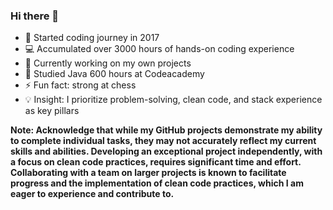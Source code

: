 ### Hi there 👋

<!--
**Endrulis/Endrulis** is a ✨ _special_ ✨ repository because its `README.md` (this file) appears on your GitHub profile.

Here are some ideas to get you started:
- 👯 I’m looking to collaborate on ...
- 🤔 I’m looking for help with ...
- 💬 Ask me about ...
- 📫 How to reach me: ...
- 😄 Pronouns: ...
- ⚡ Fun fact: ...
-->
- 🚀 Started coding journey in 2017
- 💻 Accumulated over 3000 hours of hands-on coding experience
- 🔭 Currently working on my own projects
- 🌱 Studied Java 600 hours at Codeacademy
- ⚡ Fun fact: strong at chess
- 💡 Insight: I prioritize problem-solving, clean code, and stack experience as key pillars

**Note: Acknowledge that while my GitHub projects demonstrate my ability to complete individual tasks, they may not accurately reflect my current skills and abilities. Developing an exceptional project independently, with a focus on clean code practices, requires significant time and effort. Collaborating with a team on larger projects is known to facilitate progress and the implementation of clean code practices, which I am eager to experience and contribute to.**

